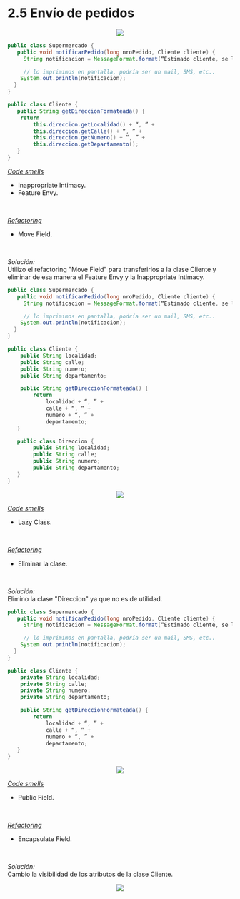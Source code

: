 # 2.5 Envío de pedidos

<div align='center'> 

![](/Ejercicio2/images/ej5.png)
</div>

~~~java
public class Supermercado {
   public void notificarPedido(long nroPedido, Cliente cliente) {
     String notificacion = MessageFormat.format(“Estimado cliente, se le informa que hemos recibido su pedido con número {0}, el cual será enviado a la dirección {1}”, new Object[] { nroPedido, cliente.getDireccionFormateada() });

     // lo imprimimos en pantalla, podría ser un mail, SMS, etc..
    System.out.println(notificacion);
  }
}

public class Cliente {
   public String getDireccionFormateada() {
	return 
		this.direccion.getLocalidad() + “, ” +
		this.direccion.getCalle() + “, ” +
		this.direccion.getNumero() + “, ” +
		this.direccion.getDepartamento();
   }
}
~~~

<u><i>Code smells</i></u> </br>
   * Inappropriate Intimacy.
   * Feature Envy.
</br> 

<u><i>Refactoring</i></u> </br>
   * Move Field.
</br> 

<i>Solución:</i></br>
Utilizo el refactoring "Move Field" para transferirlos a la clase Cliente y eliminar de esa manera el Feature Envy y la Inappropriate Intimacy. 

~~~java
public class Supermercado {
   public void notificarPedido(long nroPedido, Cliente cliente) {
     String notificacion = MessageFormat.format(“Estimado cliente, se le informa que hemos recibido su pedido con número {0}, el cual será enviado a la dirección {1}”, new Object[] { nroPedido, cliente.getDireccionFormateada() });

     // lo imprimimos en pantalla, podría ser un mail, SMS, etc..
    System.out.println(notificacion);
  }
}

public class Cliente {
    public String localidad; 
    public String calle; 
    public String numero;
    public String departamento; 

    public String getDireccionFormateada() {
	    return 
            localidad + “, ” +
            calle + “, ” +
            numero + “, ” +
            departamento;
   }

   public class Direccion {
        public String localidad; 
        public String calle; 
        public String numero;
        public String departamento; 
   }
}
~~~
<div align='center'> 

![](/Ejercicio2/images/ej5ref1.png)
</div>

<u><i>Code smells</i></u> </br>
   * Lazy Class.
</br> 

<u><i>Refactoring</i></u> </br>
   * Eliminar la clase.
</br> 

<i>Solución:</i></br>
Elimino la clase "Direccion" ya que no es de utilidad. 

~~~java
public class Supermercado {
   public void notificarPedido(long nroPedido, Cliente cliente) {
     String notificacion = MessageFormat.format(“Estimado cliente, se le informa que hemos recibido su pedido con número {0}, el cual será enviado a la dirección {1}”, new Object[] { nroPedido, cliente.getDireccionFormateada() });

     // lo imprimimos en pantalla, podría ser un mail, SMS, etc..
    System.out.println(notificacion);
  }
}

public class Cliente {
    private String localidad; 
    private String calle; 
    private String numero;
    private String departamento; 

    public String getDireccionFormateada() {
	    return 
            localidad + “, ” +
            calle + “, ” +
            numero + “, ” +
            departamento;
   }
}
~~~
<div align='center'> 

![](/Ejercicio2/images/ej5ref2.png)
</div>

<u><i>Code smells</i></u> </br>
   * Public Field.
</br> 

<u><i>Refactoring</i></u> </br>
   * Encapsulate Field.
</br> 

<i>Solución:</i></br>
Cambio la visibilidad de los atributos de la clase Cliente.
<div align='center'> 

![](/Ejercicio2/images/ej5ref3.png)
</div>
